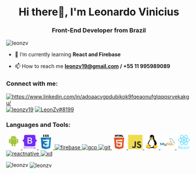<h1 align="center">Hi there👋, I'm Leonardo Vinicius</h1>
<h3 align="center">Front-End Developer from Brazil</h3>

<p align="left"> <img src="https://komarev.com/ghpvc/?username=leonzv&label=Profile%20views&color=0e75b6&style=flat" alt="leonzv" /> </p>

- 🌱 I’m currently learning **React and Firebase**

- 📫 How to reach me **leonzv19@gmail.com / +55 11 995989089**

<h3 align="left">Connect with me:</h3>
<p align="left">
<a href="https://linkedin.com/in/https://www.linkedin.com/in/adoaacvgpdubikok9fqeaonufglqqqsrvekakgu/" target="blank"><img align="center" src="https://cdn.jsdelivr.net/npm/simple-icons@3.0.1/icons/linkedin.svg" alt="https://www.linkedin.com/in/adoaacvgpdubikok9fqeaonufglqqqsrvekakgu/" height="30" width="40" /></a>
<a href="https://www.hackerrank.com/leonzv19" target="blank"><img align="center" src="https://cdn.jsdelivr.net/npm/simple-icons@3.0.1/icons/hackerrank.svg" alt="leonzv19" height="30" width="40" /></a>
<a href="https://discord.gg/LeonZv#8199" target="blank"><img align="center" src="https://cdn.jsdelivr.net/npm/simple-icons@3.0.1/icons/discord.svg" alt="LeonZv#8199" height="30" width="40" /></a>
</p>

<h3 align="left">Languages and Tools:</h3>
<p align="left"> <a href="https://developer.android.com" target="_blank"> <img src="https://raw.githubusercontent.com/devicons/devicon/master/icons/android/android-original-wordmark.svg" alt="android" width="40" height="40"/> </a> <a href="https://getbootstrap.com" target="_blank"> <img src="https://raw.githubusercontent.com/devicons/devicon/master/icons/bootstrap/bootstrap-plain-wordmark.svg" alt="bootstrap" width="40" height="40"/> </a> <a href="https://www.w3schools.com/css/" target="_blank"> <img src="https://raw.githubusercontent.com/devicons/devicon/master/icons/css3/css3-original-wordmark.svg" alt="css3" width="40" height="40"/> </a> <a href="https://firebase.google.com/" target="_blank"> <img src="https://www.vectorlogo.zone/logos/firebase/firebase-icon.svg" alt="firebase" width="40" height="40"/> </a> <a href="https://cloud.google.com" target="_blank"> <img src="https://www.vectorlogo.zone/logos/google_cloud/google_cloud-icon.svg" alt="gcp" width="40" height="40"/> </a> <a href="https://git-scm.com/" target="_blank"> <img src="https://www.vectorlogo.zone/logos/git-scm/git-scm-icon.svg" alt="git" width="40" height="40"/> </a> <a href="https://www.w3.org/html/" target="_blank"> <img src="https://raw.githubusercontent.com/devicons/devicon/master/icons/html5/html5-original-wordmark.svg" alt="html5" width="40" height="40"/> </a> <a href="https://developer.mozilla.org/en-US/docs/Web/JavaScript" target="_blank"> <img src="https://raw.githubusercontent.com/devicons/devicon/master/icons/javascript/javascript-original.svg" alt="javascript" width="40" height="40"/> </a> <a href="https://www.linux.org/" target="_blank"> <img src="https://raw.githubusercontent.com/devicons/devicon/master/icons/linux/linux-original.svg" alt="linux" width="40" height="40"/> </a> <a href="https://www.mysql.com/" target="_blank"> <img src="https://raw.githubusercontent.com/devicons/devicon/master/icons/mysql/mysql-original-wordmark.svg" alt="mysql" width="40" height="40"/> </a> <a href="https://reactjs.org/" target="_blank"> <img src="https://raw.githubusercontent.com/devicons/devicon/master/icons/react/react-original-wordmark.svg" alt="react" width="40" height="40"/> </a> <a href="https://reactnative.dev/" target="_blank"> <img src="https://reactnative.dev/img/header_logo.svg" alt="reactnative" width="40" height="40"/> </a> <a href="https://www.adobe.com/products/xd.html" target="_blank"> <img src="https://cdn.worldvectorlogo.com/logos/adobe-xd.svg" alt="xd" width="40" height="40"/> </a> </p>

<p><img align="left" src="https://github-readme-stats.vercel.app/api/top-langs?username=leonzv&show_icons=true&locale=en&layout=compact" alt="leonzv" /></p>

<p>&nbsp;<img align="center" src="https://github-readme-stats.vercel.app/api?username=leonzv&show_icons=true&locale=en" alt="leonzv" /></p>
